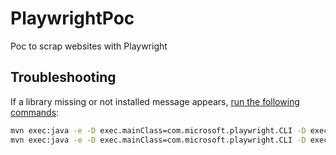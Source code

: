 # PlaywrightPoc
Poc to scrap websites with Playwright

## Troubleshooting
If a library missing or not installed message appears, [run the following commands](https://playwright.dev/java/docs/browsers):

```bash
mvn exec:java -e -D exec.mainClass=com.microsoft.playwright.CLI -D exec.args="install"
mvn exec:java -e -D exec.mainClass=com.microsoft.playwright.CLI -D exec.args="install-deps"